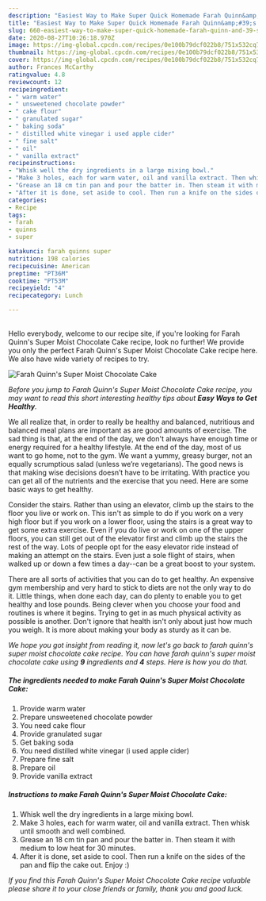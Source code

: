 ```yaml
---
description: "Easiest Way to Make Super Quick Homemade Farah Quinn&amp;#39;s Super Moist Chocolate Cake"
title: "Easiest Way to Make Super Quick Homemade Farah Quinn&amp;#39;s Super Moist Chocolate Cake"
slug: 660-easiest-way-to-make-super-quick-homemade-farah-quinn-and-39-s-super-moist-chocolate-cake
date: 2020-08-27T10:26:18.970Z
image: https://img-global.cpcdn.com/recipes/0e100b79dcf022b8/751x532cq70/farah-quinns-super-moist-chocolate-cake-recipe-main-photo.jpg
thumbnail: https://img-global.cpcdn.com/recipes/0e100b79dcf022b8/751x532cq70/farah-quinns-super-moist-chocolate-cake-recipe-main-photo.jpg
cover: https://img-global.cpcdn.com/recipes/0e100b79dcf022b8/751x532cq70/farah-quinns-super-moist-chocolate-cake-recipe-main-photo.jpg
author: Frances McCarthy
ratingvalue: 4.8
reviewcount: 12
recipeingredient:
- " warm water"
- " unsweetened chocolate powder"
- " cake flour"
- " granulated sugar"
- " baking soda"
- " distilled white vinegar i used apple cider"
- " fine salt"
- " oil"
- " vanilla extract"
recipeinstructions:
- "Whisk well the dry ingredients in a large mixing bowl."
- "Make 3 holes, each for warm water, oil and vanilla extract. Then whisk until smooth and well combined."
- "Grease an 18 cm tin pan and pour the batter in. Then steam it with medium to low heat for 30 minutes."
- "After it is done, set aside to cool. Then run a knife on the sides of the pan and flip the cake out. Enjoy :)"
categories:
- Recipe
tags:
- farah
- quinns
- super

katakunci: farah quinns super 
nutrition: 198 calories
recipecuisine: American
preptime: "PT36M"
cooktime: "PT53M"
recipeyield: "4"
recipecategory: Lunch

---
```

<br>
Hello everybody, welcome to our recipe site, if you're looking for Farah Quinn&#39;s Super Moist Chocolate Cake recipe, look no further! We provide you only the perfect Farah Quinn&#39;s Super Moist Chocolate Cake recipe here. We also have wide variety of recipes to try.
<br>


![Farah Quinn&#39;s Super Moist Chocolate Cake](https://img-global.cpcdn.com/recipes/0e100b79dcf022b8/751x532cq70/farah-quinns-super-moist-chocolate-cake-recipe-main-photo.jpg)

<i>Before you jump to Farah Quinn&#39;s Super Moist Chocolate Cake recipe, you may want to read this short interesting healthy tips about <strong>Easy Ways to Get Healthy</strong>.</i>

We all realize that, in order to really be healthy and balanced, nutritious and balanced meal plans are important as are good amounts of exercise. The sad thing is that, at the end of the day, we don't always have enough time or energy required for a healthy lifestyle. At the end of the day, most of us want to go home, not to the gym. We want a yummy, greasy burger, not an equally scrumptious salad (unless we’re vegetarians). The good news is that making wise decisions doesn’t have to be irritating. With practice you can get all of the nutrients and the exercise that you need. Here are some basic ways to get healthy.

Consider the stairs. Rather than using an elevator, climb up the stairs to the floor you live or work on. This isn't as simple to do if you work on a very high floor but if you work on a lower floor, using the stairs is a great way to get some extra exercise. Even if you do live or work on one of the upper floors, you can still get out of the elevator first and climb up the stairs the rest of the way. Lots of people opt for the easy elevator ride instead of making an attempt on the stairs. Even just a sole flight of stairs, when walked up or down a few times a day--can be a great boost to your system. 

There are all sorts of activities that you can do to get healthy. An expensive gym membership and very hard to stick to diets are not the only way to do it. Little things, when done each day, can do plenty to enable you to get healthy and lose pounds. Being clever when you choose your food and routines is where it begins. Trying to get in as much physical activity as possible is another. Don't ignore that health isn't only about just how much you weigh. It is more about making your body as sturdy as it can be. 


<i>We hope you got insight from reading it, now let's go back to farah quinn&#39;s super moist chocolate cake recipe. You can have farah quinn&#39;s super moist chocolate cake using <strong>9</strong> ingredients and <strong>4</strong> steps. Here is how you do that.
</i>

##### The ingredients needed to make Farah Quinn&#39;s Super Moist Chocolate Cake:

1. Provide  warm water
1. Prepare  unsweetened chocolate powder
1. You need  cake flour
1. Provide  granulated sugar
1. Get  baking soda
1. You need  distilled white vinegar (i used apple cider)
1. Prepare  fine salt
1. Prepare  oil
1. Provide  vanilla extract


##### Instructions to make Farah Quinn&#39;s Super Moist Chocolate Cake:

1. Whisk well the dry ingredients in a large mixing bowl.
1. Make 3 holes, each for warm water, oil and vanilla extract. Then whisk until smooth and well combined.
1. Grease an 18 cm tin pan and pour the batter in. Then steam it with medium to low heat for 30 minutes.
1. After it is done, set aside to cool. Then run a knife on the sides of the pan and flip the cake out. Enjoy :)


<i>If you find this Farah Quinn&#39;s Super Moist Chocolate Cake recipe valuable please share it to your close friends or family, thank you and good luck.</i>
